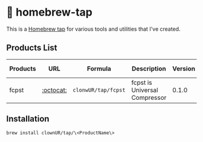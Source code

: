 # 🍺 homebrew-tap

This is a [Homebrew tap](https://docs.brew.sh/Taps) for various tools and utilities that I've created.

## Products List
| Products | URL | Formula | Description | Version | Release Date |
| ------- | --- | ------- | ----------- | ------- | ------------ |
| fcpst | [:octocat:](https://github.com/clownUR/fcpst) | `clonwUR/tap/fcpst` | fcpst is Universal Compressor | 0.1.0 | 2024-07-16

 ## Installation

```bash
brew install clownUR/tap/\<ProductName\>
```
